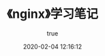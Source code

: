 ﻿---
pageComponent:
  name: Catalogue
  data:
    path: 《nginx》学习笔记
    imgUrl: https://cdn.jsdelivr.net/gh/lzq70112/images/blog/nginx.png
    description: 本章内容是博主的Vue学习笔记，非教程文档，请以官方文档为准。
title: 《nginx》学习笔记
date: 2020-02-04 12:16:12
permalink: /note/nginx/
article: false
comment: false
editLink: false
author:
  name: lzq70112
  link: https://github.com/lzq70112
---
